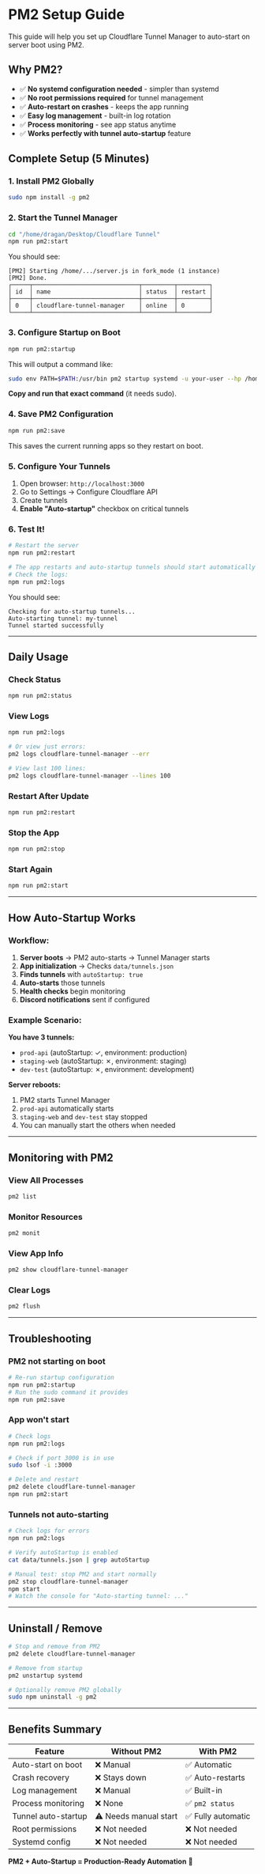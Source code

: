 # PM2 Setup Guide

This guide will help you set up Cloudflare Tunnel Manager to auto-start on server boot using PM2.

## Why PM2?

- ✅ **No systemd configuration needed** - simpler than systemd
- ✅ **No root permissions required** for tunnel management
- ✅ **Auto-restart on crashes** - keeps the app running
- ✅ **Easy log management** - built-in log rotation
- ✅ **Process monitoring** - see app status anytime
- ✅ **Works perfectly with tunnel auto-startup** feature

## Complete Setup (5 Minutes)

### 1. Install PM2 Globally

```bash
sudo npm install -g pm2
```

### 2. Start the Tunnel Manager

```bash
cd "/home/dragan/Desktop/Cloudflare Tunnel"
npm run pm2:start
```

You should see:
```
[PM2] Starting /home/.../server.js in fork_mode (1 instance)
[PM2] Done.
┌─────┬──────────────────────────────┬─────────┬─────────┐
│ id  │ name                         │ status  │ restart │
├─────┼──────────────────────────────┼─────────┼─────────┤
│ 0   │ cloudflare-tunnel-manager    │ online  │ 0       │
└─────┴──────────────────────────────┴─────────┴─────────┘
```

### 3. Configure Startup on Boot

```bash
npm run pm2:startup
```

This will output a command like:
```bash
sudo env PATH=$PATH:/usr/bin pm2 startup systemd -u your-user --hp /home/your-user
```

**Copy and run that exact command** (it needs sudo).

### 4. Save PM2 Configuration

```bash
npm run pm2:save
```

This saves the current running apps so they restart on boot.

### 5. Configure Your Tunnels

1. Open browser: `http://localhost:3000`
2. Go to Settings → Configure Cloudflare API
3. Create tunnels
4. **Enable "Auto-startup"** checkbox on critical tunnels

### 6. Test It!

```bash
# Restart the server
npm run pm2:restart

# The app restarts and auto-startup tunnels should start automatically
# Check the logs:
npm run pm2:logs
```

You should see:
```
Checking for auto-startup tunnels...
Auto-starting tunnel: my-tunnel
Tunnel started successfully
```

---

## Daily Usage

### Check Status
```bash
npm run pm2:status
```

### View Logs
```bash
npm run pm2:logs

# Or view just errors:
pm2 logs cloudflare-tunnel-manager --err

# View last 100 lines:
pm2 logs cloudflare-tunnel-manager --lines 100
```

### Restart After Update
```bash
npm run pm2:restart
```

### Stop the App
```bash
npm run pm2:stop
```

### Start Again
```bash
npm run pm2:start
```

---

## How Auto-Startup Works

### Workflow:

1. **Server boots** → PM2 auto-starts → Tunnel Manager starts
2. **App initialization** → Checks `data/tunnels.json`
3. **Finds tunnels** with `autoStartup: true`
4. **Auto-starts** those tunnels
5. **Health checks** begin monitoring
6. **Discord notifications** sent if configured

### Example Scenario:

**You have 3 tunnels:**
- `prod-api` (autoStartup: ✓, environment: production)
- `staging-web` (autoStartup: ✗, environment: staging)  
- `dev-test` (autoStartup: ✗, environment: development)

**Server reboots:**
1. PM2 starts Tunnel Manager
2. `prod-api` automatically starts
3. `staging-web` and `dev-test` stay stopped
4. You can manually start the others when needed

---

## Monitoring with PM2

### View All Processes
```bash
pm2 list
```

### Monitor Resources
```bash
pm2 monit
```

### View App Info
```bash
pm2 show cloudflare-tunnel-manager
```

### Clear Logs
```bash
pm2 flush
```

---

## Troubleshooting

### PM2 not starting on boot
```bash
# Re-run startup configuration
npm run pm2:startup
# Run the sudo command it provides
npm run pm2:save
```

### App won't start
```bash
# Check logs
npm run pm2:logs

# Check if port 3000 is in use
sudo lsof -i :3000

# Delete and restart
pm2 delete cloudflare-tunnel-manager
npm run pm2:start
```

### Tunnels not auto-starting
```bash
# Check logs for errors
npm run pm2:logs

# Verify autoStartup is enabled
cat data/tunnels.json | grep autoStartup

# Manual test: stop PM2 and start normally
pm2 stop cloudflare-tunnel-manager
npm start
# Watch the console for "Auto-starting tunnel: ..."
```

---

## Uninstall / Remove

```bash
# Stop and remove from PM2
pm2 delete cloudflare-tunnel-manager

# Remove from startup
pm2 unstartup systemd

# Optionally remove PM2 globally
sudo npm uninstall -g pm2
```

---

## Benefits Summary

| Feature | Without PM2 | With PM2 |
|---------|-------------|----------|
| Auto-start on boot | ❌ Manual | ✅ Automatic |
| Crash recovery | ❌ Stays down | ✅ Auto-restarts |
| Log management | ❌ Manual | ✅ Built-in |
| Process monitoring | ❌ None | ✅ `pm2 status` |
| Tunnel auto-startup | ⚠️ Needs manual start | ✅ Fully automatic |
| Root permissions | ❌ Not needed | ❌ Not needed |
| Systemd config | ❌ Not needed | ❌ Not needed |

**PM2 + Auto-Startup = Production-Ready Automation** 🚀

